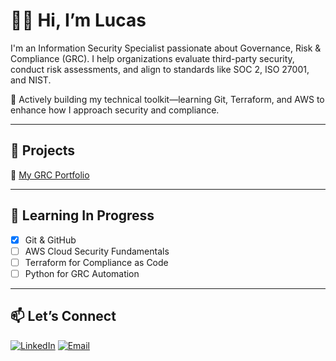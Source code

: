 # 👋🏼 Hi, I’m Lucas 

I'm an Information Security Specialist passionate about Governance, Risk & Compliance (GRC). I help organizations evaluate third-party security, conduct risk assessments, and align to standards like SOC 2, ISO 27001, and NIST.

🎯 Actively building my technical toolkit—learning Git, Terraform, and AWS to enhance how I approach security and compliance.

---

## 📌 Projects

📁 [My GRC Portfolio](https://github.com/thepettyprince/grc_portfolio)

---

## 🌱 Learning In Progress

- [x] Git & GitHub  
- [ ] AWS Cloud Security Fundamentals  
- [ ] Terraform for Compliance as Code  
- [ ] Python for GRC Automation  

---

## 📫 Let’s Connect

[![LinkedIn](https://img.shields.io/badge/LinkedIn-blue?logo=linkedin&style=flat-square)](https://www.linkedin.com/in/lucgauna)
[![Email](https://img.shields.io/badge/Email-white?logo=gmail&logoColor=red&style=flat-square)](mailto:lucgauna@gmail.com)
